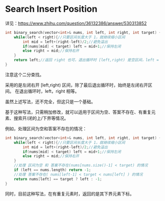 # Search Insert Position

详见：https://www.zhihu.com/question/36132386/answer/530313852

~~~c++
int binary_search(vector<int>& nums, int left, int right, int target) {
    while(left < right){//只要区间长度大于 1，就继续缩小区间
        int mid = left+(right-left)/2;//避免溢出
        if(nums[mid] < target) left = mid+1;//保持左闭
        else right = mid;//保持右开
    }
    return left;//返回 right 也可，退出循环时 [left,right) 是空区间，left = rigt。
}
~~~

注意这个二分查找。

采用的是左闭右开 [left,right) 区间，除了最后退出循环时，始终是左闭右开区间。
在退出循环时，left，right 相等。

虽然上述写法，还不完全，但这只是一个基础。

基于这种写法，只需稍加修改，就可以适用于区间为空、答案不存在、有重复元素、搜索开/闭的上/下界等情况。

例如，处理区间为空和答案不存在的情况：

~~~C++
int binary_search(vector<int>& nums, int left, int right, int target) {
    while(left < right){//只要区间长度大于 1，就继续缩小区间
        int mid = left+(right-left)/2;//避免溢出
        if(nums[mid] < target) left = mid+1;//保持左闭
        else right = mid;//保持右开
    }
    //处理 区间为空 和 答案不存在(nums[nums.size()-1] < target) 的情况
	if (left == nums.length) return -1;
	//处理 答案不存在( nums[left-1] < target < nums[left] ) 的情况
    return nums[left] == target ? left : -1;
}
~~~

同时，目前这种写法，在有重复元素时，返回的是其下界元素下标。